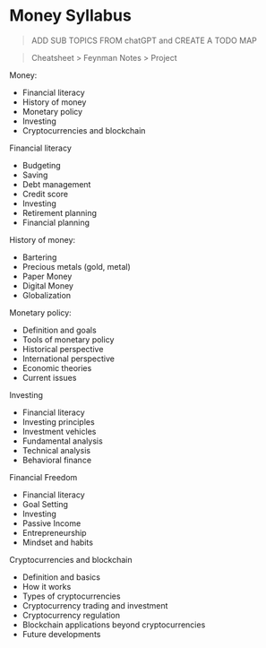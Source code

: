 # Money Syllabus

> ADD SUB TOPICS FROM chatGPT and CREATE A TODO MAP

> Cheatsheet > Feynman Notes > Project

Money:
- Financial literacy
- History of money
- Monetary policy
- Investing
- Cryptocurrencies and blockchain

Financial literacy
- Budgeting
- Saving
- Debt management
- Credit score
- Investing
- Retirement planning
- Financial planning

History of money:
- Bartering
- Precious metals (gold, metal)
- Paper Money
- Digital Money
- Globalization

Monetary policy:
- Definition and goals
- Tools of monetary policy
- Historical perspective
- International perspective
- Economic theories
- Current issues

Investing
- Financial literacy
- Investing principles
- Investment vehicles
- Fundamental analysis
- Technical analysis
- Behavioral finance

Financial Freedom
- Financial literacy
- Goal Setting
- Investing
- Passive Income
- Entrepreneurship
- Mindset and habits

Cryptocurrencies and blockchain
- Definition and basics
- How it works
- Types of cryptocurrencies
- Cryptocurrency trading and investment
- Cryptocurrency regulation
- Blockchain applications beyond cryptocurrencies
- Future developments
